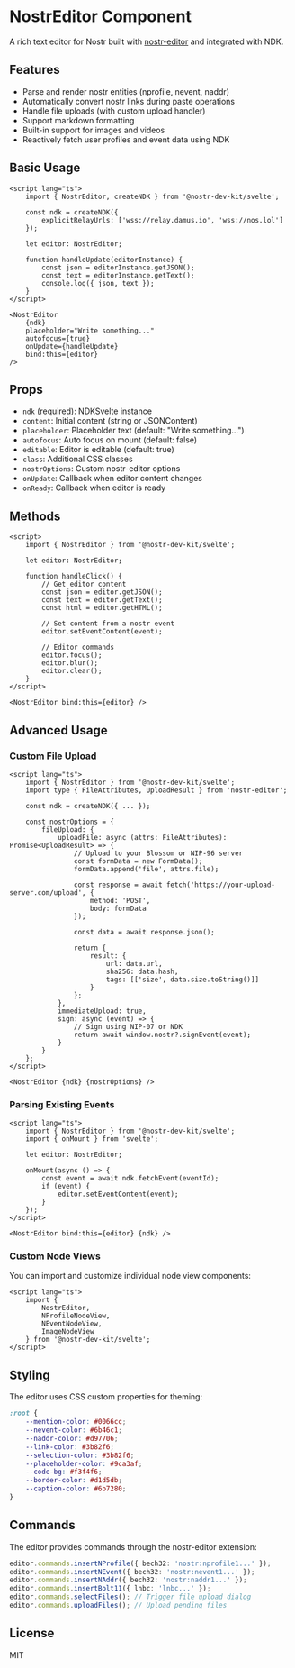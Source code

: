 # NostrEditor Component

A rich text editor for Nostr built with [nostr-editor](https://github.com/cesardeazevedo/nostr-editor) and integrated with NDK.

## Features

- Parse and render nostr entities (nprofile, nevent, naddr)
- Automatically convert nostr links during paste operations
- Handle file uploads (with custom upload handler)
- Support markdown formatting
- Built-in support for images and videos
- Reactively fetch user profiles and event data using NDK

## Basic Usage

```svelte
<script lang="ts">
	import { NostrEditor, createNDK } from '@nostr-dev-kit/svelte';

	const ndk = createNDK({
		explicitRelayUrls: ['wss://relay.damus.io', 'wss://nos.lol']
	});

	let editor: NostrEditor;

	function handleUpdate(editorInstance) {
		const json = editorInstance.getJSON();
		const text = editorInstance.getText();
		console.log({ json, text });
	}
</script>

<NostrEditor
	{ndk}
	placeholder="Write something..."
	autofocus={true}
	onUpdate={handleUpdate}
	bind:this={editor}
/>
```

## Props

- `ndk` (required): NDKSvelte instance
- `content`: Initial content (string or JSONContent)
- `placeholder`: Placeholder text (default: "Write something...")
- `autofocus`: Auto focus on mount (default: false)
- `editable`: Editor is editable (default: true)
- `class`: Additional CSS classes
- `nostrOptions`: Custom nostr-editor options
- `onUpdate`: Callback when editor content changes
- `onReady`: Callback when editor is ready

## Methods

```svelte
<script>
	import { NostrEditor } from '@nostr-dev-kit/svelte';

	let editor: NostrEditor;

	function handleClick() {
		// Get editor content
		const json = editor.getJSON();
		const text = editor.getText();
		const html = editor.getHTML();

		// Set content from a nostr event
		editor.setEventContent(event);

		// Editor commands
		editor.focus();
		editor.blur();
		editor.clear();
	}
</script>

<NostrEditor bind:this={editor} />
```

## Advanced Usage

### Custom File Upload

```svelte
<script lang="ts">
	import { NostrEditor } from '@nostr-dev-kit/svelte';
	import type { FileAttributes, UploadResult } from 'nostr-editor';

	const ndk = createNDK({ ... });

	const nostrOptions = {
		fileUpload: {
			uploadFile: async (attrs: FileAttributes): Promise<UploadResult> => {
				// Upload to your Blossom or NIP-96 server
				const formData = new FormData();
				formData.append('file', attrs.file);

				const response = await fetch('https://your-upload-server.com/upload', {
					method: 'POST',
					body: formData
				});

				const data = await response.json();

				return {
					result: {
						url: data.url,
						sha256: data.hash,
						tags: [['size', data.size.toString()]]
					}
				};
			},
			immediateUpload: true,
			sign: async (event) => {
				// Sign using NIP-07 or NDK
				return await window.nostr?.signEvent(event);
			}
		}
	};
</script>

<NostrEditor {ndk} {nostrOptions} />
```

### Parsing Existing Events

```svelte
<script lang="ts">
	import { NostrEditor } from '@nostr-dev-kit/svelte';
	import { onMount } from 'svelte';

	let editor: NostrEditor;

	onMount(async () => {
		const event = await ndk.fetchEvent(eventId);
		if (event) {
			editor.setEventContent(event);
		}
	});
</script>

<NostrEditor bind:this={editor} {ndk} />
```

### Custom Node Views

You can import and customize individual node view components:

```svelte
<script lang="ts">
	import {
		NostrEditor,
		NProfileNodeView,
		NEventNodeView,
		ImageNodeView
	} from '@nostr-dev-kit/svelte';
</script>
```

## Styling

The editor uses CSS custom properties for theming:

```css
:root {
	--mention-color: #0066cc;
	--nevent-color: #6b46c1;
	--naddr-color: #d97706;
	--link-color: #3b82f6;
	--selection-color: #3b82f6;
	--placeholder-color: #9ca3af;
	--code-bg: #f3f4f6;
	--border-color: #d1d5db;
	--caption-color: #6b7280;
}
```

## Commands

The editor provides commands through the nostr-editor extension:

```typescript
editor.commands.insertNProfile({ bech32: 'nostr:nprofile1...' });
editor.commands.insertNEvent({ bech32: 'nostr:nevent1...' });
editor.commands.insertNAddr({ bech32: 'nostr:naddr1...' });
editor.commands.insertBolt11({ lnbc: 'lnbc...' });
editor.commands.selectFiles(); // Trigger file upload dialog
editor.commands.uploadFiles(); // Upload pending files
```

## License

MIT

